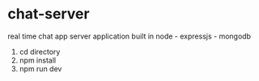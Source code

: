 # chat-server
real time chat app server application built in node - expressjs - mongodb


1. cd directory
2. npm install
3. npm run dev
